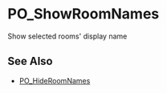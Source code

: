 # PO_ShowRoomNames

Show selected rooms&apos; display name

## See Also

* [PO_HideRoomNames](./po_hideroomnames.md)

